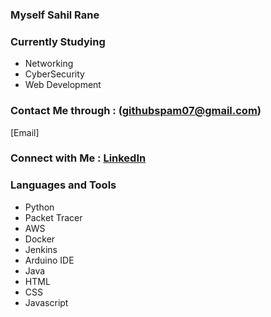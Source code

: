 ### Myself Sahil Rane

### Currently Studying
- Networking
- CyberSecurity
- Web Development

### Contact Me through : (githubspam07@gmail.com)
[Email]
### Connect with Me : [LinkedIn](https://www.linkedin.com/in/sahil-rane-75a826286/)

### Languages and Tools
- Python
- Packet Tracer
- AWS
- Docker
- Jenkins
- Arduino IDE
- Java
- HTML
- CSS
- Javascript
